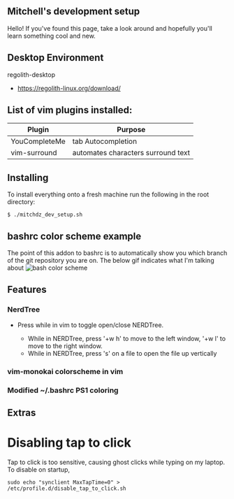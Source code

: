 ## Mitchell's development setup

Hello! If you've found this page, take a look around and hopefully you'll
learn something cool and new. 

## Desktop Environment
regolith-desktop
* https://regolith-linux.org/download/

## List of vim plugins installed:
| Plugin | Purpose |
| ------------ | ------ |
| YouCompleteMe | tab Autocompletion |
| vim-surround | automates characters surround text |

## Installing
To install everything onto a fresh machine run the following in the root directory:

```
$ ./mitchdz_dev_setup.sh
```

## bashrc color scheme example
The point of this addon to bashrc is to automatically show you which branch of
the git repository you are on. The below gif indicates what I'm talking about
![bash color scheme](images/bash_color_example.gif)

## Features
### NerdTree
* Press <F10> while in vim to toggle open/close NERDTree.
    * While in NERDTree, press '<ctrl>+w h' to move to the left window, '<ctrl>+w l' to move to the right window.
    * While in NERDTree, press 's' on a file to open the file up vertically
### vim-monokai colorscheme in vim
### Modified ~/.bashrc PS1 coloring

## Extras
# Disabling tap to click
Tap to click is too sensitive, causing ghost clicks while typing on my laptop. To disable on startup,
```
sudo echo "synclient MaxTapTime=0" > /etc/profile.d/disable_tap_to_click.sh
```


